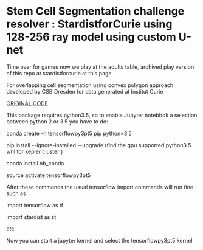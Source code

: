 # Stem Cell Segmentation challenge resolver : StardistforCurie using 128-256 ray model using custom U-net

Time over for games now we play at the adults table, archived play version of this repo at stardistforcurie at this page

For overlapping cell segmentation using convex polygon approach developed by CSB Dresden for data generated at Institut Curie

[ORIGINAL CODE](https://github.com/mpicbg-csbd/stardist)

This package requires python3.5, so to enable Jupyter notebbok a selection between python 2 or 3.5 you have to do:


conda create -n tensorflowpy3pt5 pip python=3.5

pip install --ignore-installed --upgrade
(find the gpu supported python3.5 whl for kepler cluster )

conda install nb_conda

source activate tensorflowpy3pt5

After these commands the usual tensorflow import commands will run fine such as

import tensorflow as tf

import stardist as st

etc

Now you can start a jupyter kernel and select the tensorflowpy3pt5 kernel
